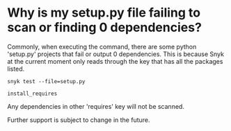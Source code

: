 # Why is my setup.py file failing to scan or finding 0 dependencies?

Commonly, when executing the command, there are some python 'setup.py' projects that fail or output 0 dependencies. This is because Snyk at the current moment only reads through the key that has all the packages listed. 

```text
snyk test --file=setup.py
```

```text
install_requires 
```

Any dependencies in other 'requires' key will not be scanned.

Further support is subject to change in the future.

